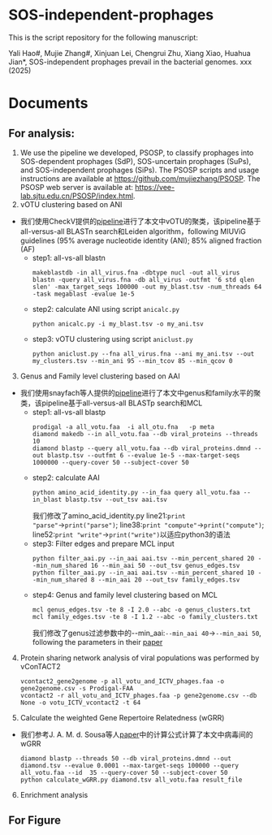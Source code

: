 # SOS-independent-prophages
This is the script repository for the following manuscript:

Yali Hao#, Mujie Zhang#, Xinjuan Lei, Chengrui Zhu, Xiang Xiao, Huahua Jian*, SOS-independent prophages prevail in the bacterial genomes. xxx (2025)

# Documents
## For analysis:
1. We use the pipeline we developed, PSOSP, to classify prophages into SOS-dependent prophages (SdP), SOS-uncertain prophages (SuPs), and SOS-independent prophages (SiPs). The PSOSP scripts and usage instructions are available at https://github.com/mujiezhang/PSOSP. The PSOSP web server is available at: https://vee-lab.sjtu.edu.cn/PSOSP/index.html.
2. vOTU clustering based on ANI
   
- 我们使用CheckV提供的[pipeline](https://bitbucket.org/berkeleylab/checkv/src/master/)进行了本文中vOTU的聚类，该pipeline基于all-versus-all BLASTn search和Leiden algorithm，following MIUViG guidelines (95% average nucleotide identity (ANI); 85% aligned fraction (AF)
  - step1: all-vs-all blastn
    ```
    makeblastdb -in all_virus.fna -dbtype nucl -out all_virus
    blastn -query all_virus.fna -db all_virus -outfmt '6 std qlen slen' -max_target_seqs 100000 -out my_blast.tsv -num_threads 64 -task megablast -evalue 1e-5
    ```
  - step2: calculate ANI using script `anicalc.py`
    ```
    python anicalc.py -i my_blast.tsv -o my_ani.tsv
    ```
  - step3: vOTU clustering using script `aniclust.py`
    ```
    python aniclust.py --fna all_virus.fna --ani my_ani.tsv --out my_clusters.tsv --min_ani 95 --min_tcov 85 --min_qcov 0
    ```
     
3.  Genus and Family level clustering based on AAI

- 我们使用snayfach等人提供的[pipeline](https://github.com/snayfach/MGV/tree/master/aai_cluster)进行了本文中genus和family水平的聚类，该pipeline基于all-versus-all BLASTp search和MCL
  - step1: all-vs-all blastp
    ```
    prodigal -a all_votu.faa  -i all_otu.fna   -p meta
    diamond makedb --in all_votu.faa --db viral_proteins --threads 10
    diamond blastp --query all_votu.faa --db viral_proteins.dmnd --out blastp.tsv --outfmt 6 --evalue 1e-5 --max-target-seqs 1000000 --query-cover 50 --subject-cover 50
    ```
  - step2: calculate AAI
    ```
    python amino_acid_identity.py --in_faa query all_votu.faa --in_blast blastp.tsv --out_tsv aai.tsv
    ```
    我们修改了amino_acid_identity.py line21:`print "parse"`→`print("parse")`; line38:`print "compute"`→`print("compute")`; line52:`print "write"`→`print("write")`以适应python3的语法
  - step3: Filter edges and prepare MCL input
    ```
    python filter_aai.py --in_aai aai.tsv --min_percent_shared 20 --min_num_shared 16 --min_aai 50 --out_tsv genus_edges.tsv
    python filter_aai.py --in_aai aai.tsv --min_percent_shared 10 --min_num_shared 8 --min_aai 20 --out_tsv family_edges.tsv
    ```
  - step4: Genus and family level clustering based on MCL
    ```
    mcl genus_edges.tsv -te 8 -I 2.0 --abc -o genus_clusters.txt
    mcl family_edges.tsv -te 8 -I 1.2 --abc -o family_clusters.txt
    ```
    我们修改了genus过滤参数中的--min_aai:`--min_aai 40`→`--min_aai 50`, following the parameters in their [paper](https://www.nature.com/articles/s41564-021-00928-6)

4. Protein sharing network analysis of viral populations was performed by vConTACT2
   ```
   vcontact2_gene2genome -p all_votu_and_ICTV_phages.faa -o gene2genome.csv -s Prodigal-FAA
   vcontact2 -r all_votu_and_ICTV_phages.faa -p gene2genome.csv --db None -o votu_ICTV_vcontact2 -t 64
   ```

5. Calculate the weighted Gene Repertoire Relatedness (wGRR)

- 我们参考J. A. M. d. Sousa等人[paper](https://academic.oup.com/nar/article/51/6/2759/7068371?login=true)中的计算公式计算了本文中病毒间的wGRR
   ```
   diamond blastp --threads 50 --db viral_proteins.dmnd --out diamond.tsv --evalue 0.0001 --max-target-seqs 100000 --query  all_votu.faa --id  35 --query-cover 50 --subject-cover 50
   python calculate_wGRR.py diamond.tsv all_votu.faa result_file
   ```
6. Enrichment analysis
   
## For Figure

